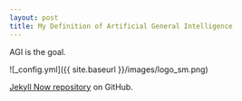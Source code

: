 ```yaml
---
layout: post
title: My Definition of Artificial General Intelligence
---
```


AGI is the goal.

![_config.yml]({{ site.baseurl }}/images/logo_sm.png)

[Jekyll Now repository](https://github.com/barryclark/jekyll-now) on GitHub.

